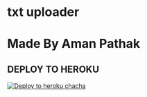# txt uploader

# Made By Aman Pathak 


## DEPLOY TO HEROKU


[![Deploy to heroku chacha](https://www.herokucdn.com/deploy/button.svg)](https://dashboard.heroku.com/new?template=https://github.com/rohit340000/Pagal-txt-to-video-)
